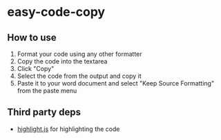 # easy-code-copy

## How to use

1. Format your code using any other formatter
2. Copy the code into the textarea
3. Click "Copy"
4. Select the code from the output and copy it
5. Paste it to your word document and select "Keep Source Formatting" from the paste menu

## Third party deps

- [highlight.js](https://highlightjs.org/) for highlighting the code
